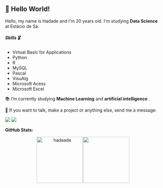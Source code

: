 ## 👋 Hello World!

<p align="left"> 
  Hello, my name is Hadade and I'm 20 years old.
  I'm studying <strong>Data Science</strong> at Estácio de Sá.
</p>

<!-- <img src="images/image.png" min-width="300px" max-width="300px" width="300px" align="right"> -->

<p align="left"> 
<h5>Skills 🎖</h5>

<ul>
<li>Virtual Basic for Applications</li>
<li>Python</li>
<li>R</li>
<li>MySQL</li>
<li>Pascal</li>
<li>VisuAlg</li>
<li>Microsoft Acess</li>
<li>Microsoft Excel</li>
</ul>
</p>

<p align="left">
  📚 I’m currently studying <strong>Machine Learning</strong> and <strong>artificial intelligence
</strong>.
</p>

<!-- <p align="left"> 
  🚩 <strong>Future Goals</strong>:I delve deeper into Deep learning and Machine Learning, I managed to complete my projects using artificial intelligence.
</p> -->

<p align="left">
  💌 If you want to talk, make a project or anything else, send me a message:
</p>

<p align="left">
  <a href="mailto:nathanhadade750@gmail.com" alt="Gmail">
  <img src="https://img.shields.io/badge/-Gmail-FF0000?style=for-the-badge&labelColor=FF0000&logo=gmail&logoColor=white&link=nathanhadade750@gmail.com" /></a>

  <a href="https://www.linkedin.com/in/bernardo-duarte-a7300b15a/" alt="Linkedin">
  <img src="https://img.shields.io/badge/-Linkedin-0e76a8?style=for-the-badge&logo=Linkedin&logoColor=white&link=https://www.linkedin.com/in/hadade-undefined-581a99287//"/></a>
</p>  

**GitHub Stats:**

<p align="center">
<img align="" height='150px' src="https://github-readme-stats.vercel.app/api?username=hadaade&hide_title=true&show_icons=true&theme=gotham" alt="hadaade" /><img align="" height='150px' src="https://github-readme-stats.vercel.app/api/top-langs/?username=hadaade&hide_title=false&layout=compact&theme=gotham&count_private=true" />
</p>
